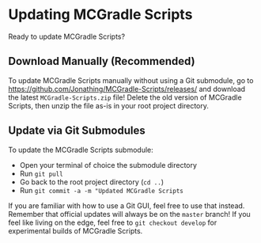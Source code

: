 # Updating MCGradle Scripts

Ready to update MCGradle Scripts?

## Download Manually (Recommended)

To update MCGradle Scripts manually without using a Git submodule, go to https://github.com/Jonathing/MCGradle-Scripts/releases/ and download the latest `MCGradle-Scripts.zip` file! Delete the old version of MCGradle Scripts, then unzip the file as-is in your root project directory.

## Update via Git Submodules

To update the MCGradle Scripts submodule:

- Open your terminal of choice the submodule directory
- Run `git pull`
- Go back to the root project directory (`cd ..`)
- Run `git commit -a -m "Updated MCGradle Scripts`

If you are familiar with how to use a Git GUI, feel free to use that instead. Remember that official updates will always be on the `master` branch! If you feel like living on the edge, feel free to `git checkout develop` for experimental builds of MCGradle Scripts.
